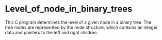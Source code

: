 # Level_of_node_in_binary_trees
This C program determines the level of a given node in a binary tree. The tree nodes are represented by the node structure, which contains an integer data and pointers to the left and right children.
